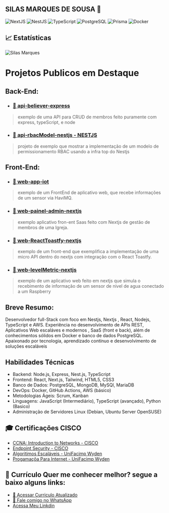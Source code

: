 ## SILAS MARQUES DE SOUSA 👋
![NextJS](https://img.shields.io/badge/Next.js-000000?style=flat&logo=nextdotjs&logoColor=white)
![NestJS](https://img.shields.io/badge/NestJS-E0234E?style=flat&logo=nestjs&logoColor=white)
![TypeScript](https://img.shields.io/badge/TypeScript-007ACC?style=flat&logo=typescript&logoColor=white)
![PostgreSQL](https://img.shields.io/badge/PostgreSQL-336791?style=flat&logo=postgresql&logoColor=white)
![Prisma](https://img.shields.io/badge/Prisma-3982CE?style=flat&logo=prisma&logoColor=white)
![Docker](https://img.shields.io/badge/Docker-2496ED?style=flat&logo=docker&logoColor=white)

## 📈 Estatísticas
![Silas Marques](https://github-readme-stats.vercel.app/api?username=silasMarquess&show_icons=true&theme=tokyonight&include_all_commits=true&count_private=true)

# Projetos Publicos em Destaque
## Back-End:
- ### [📁 api-believer-express](https://github.com/silasMarquess/API_believer.git)
> exemplo de uma API para CRUD de membros feito puramente com express, typeScript, e node

- ### [📁 api-rbacModel-nestjs - NESTJS](https://github.com/silasMarquess/RBAC_MODEL.git)
> projeto de exemplo que mostrar a implementação de um modelo de permissionamento RBAC usando a infra top do Nestjs

## Front-End:
- ### [📁 web-app-iot](https://github.com/silasMarquess/healthWater_APP.git)
> exemplo de um FrontEnd de aplicativo web, que recebe informações de um sensor via HaviMQ.

- ### [📁 web-painel-admin-nextjs](https://github.com/silasMarquess/painel-admin-believer.git)
> exemplo  aplicativo fron-ent Saas feito com Nextjs de gestão de membros de uma Igreja.

- ### [📁 web-ReactToastfy-nextjs](https://github.com/silasMarquess/toastfy-microapi.git)
> exemplo de um front-end que exemplifica a implementação de uma micro API dentro do nextjs com integração com o React Toastfy.

- ### [📁 web-levelMetric-nextjs](https://github.com/silasMarquess/level-metric.git)
> exemplo de um aplicativo web feito em nextjs que simula o recebimento de informação de um sensor de nivel de agua conectado a um Raspberry

## Breve Resumo:
  Desenvolvedor full-Stack com foco em Nestjs, Nextjs , React, Nodejs, TypeScript e
AWS. Experiência no desenvolvimento de APIs REST, Aplicativos Web escaláves e
modernos , SaaS (front e back), além de conhecimentos sólidos em Docker e banco
de dados PostgreSQL. Apaixonado por tecnologia, aprendizado contínuo e
desenvolvimento de soluções escaláveis

## Habilidades Técnicas
- Backend: Node.js, Express, Nest.js, TypeScript
- Frontend: React, Next.js, Tailwind, HTML5, CSS3
- Banco de Dados: PostgreSQL, MongoDB, MySQl, MariaDB
- DevOps: Docker, GitHub Actions, AWS (básico)
- Metodologias Ágeis: Scrum, Kanban
- Linguagens: JavaScript (Intermediário), TypeScript (avançado), Python (Basico)
- Administração de Servidores Linux (Debian, Ubuntu Server OpenSUSE)
  
## 🎓 Certificações CISCO
- [CCNA: Introduction to Networks - CISCO](https://www.credly.com/badges/de589389-c32c-4c51-a719-3aa7bac08bac/public_url)
- [Endpoint Security - CISCO](https://www.credly.com/badges/9ce8a6d0-5aba-4f2b-b8ae-1683faacda83/public_url)
- [Algoritimos Escaláveis - UniFacimp Wyden](https://bucket-app-microcertificados.s3.amazonaws.com/FACIMP/1077/9690722/13cc88d52b7751645ef43be5e753ba3-6aa2-4034-8a22-d40a7d0a8854)
- [Progamaçõa Para Internet - UniFacimp Wyden](https://bucket-app-microcertificados.s3.amazonaws.com/FACIMP/1077/9690722/e5c5d08a1429f5e447e1f195189fc8e-e2ba-4e25-a30f-4c2c142ae65e)

## 📄 Currículo Quer me conhecer melhor? segue a baixo alguns links:
- [📄 Acessar Curriculo Atualizado](https://www.icloud.com/iclouddrive/0544dqUBL6L7OTB_7s-gbHDag#Curriculo%5FSilas%5FMarques%5FModerno)
- [📱 Fale comigo no WhatsApp](https://wa.me/5511912345678)
- [Acessa Meu Linkdin](https://www.linkedin.com/in/marques08122)
